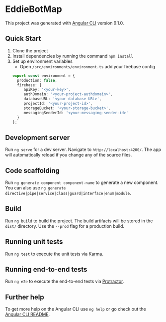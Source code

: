 # EddieBotMap

This project was generated with [Angular CLI](https://github.com/angular/angular-cli) version 9.1.0.

## Quick Start

1. Clone the project
2. Install dependencies by running the command `npm install`
3. Set up environment variables
   * Open `/src/environments/environment.ts` add your firebase config
    ```typescript
    export const environment = {
      production: false,
      firebase: {
         apiKey: '<your-key>',
         authDomain: '<your-project-authdomain>',
         databaseURL: '<your-database-URL>',
         projectId: '<your-project-id>',
         storageBucket: '<your-storage-bucket>',
         messagingSenderId: '<your-messaging-sender-id>'
      }
    };
    ```
  

## Development server

Run `ng serve` for a dev server. Navigate to `http://localhost:4200/`. The app will automatically reload if you change any of the source files.

## Code scaffolding

Run `ng generate component component-name` to generate a new component. You can also use `ng generate directive|pipe|service|class|guard|interface|enum|module`.

## Build

Run `ng build` to build the project. The build artifacts will be stored in the `dist/` directory. Use the `--prod` flag for a production build.

## Running unit tests

Run `ng test` to execute the unit tests via [Karma](https://karma-runner.github.io).

## Running end-to-end tests

Run `ng e2e` to execute the end-to-end tests via [Protractor](http://www.protractortest.org/).

## Further help

To get more help on the Angular CLI use `ng help` or go check out the [Angular CLI README](https://github.com/angular/angular-cli/blob/master/README.md).
